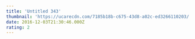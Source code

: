 ```yaml
---
title: 'Untitled 343'
thumbnail: 'https://ucarecdn.com/7185b18b-c675-43d8-a02c-ed3266110203/'
date: 2016-12-03T21:30:46.000Z
rating: 2
---
```

